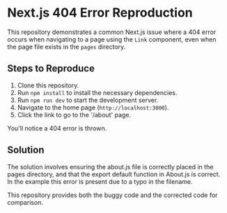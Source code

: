 # Next.js 404 Error Reproduction

This repository demonstrates a common Next.js issue where a 404 error occurs when navigating to a page using the `Link` component, even when the page file exists in the `pages` directory.

## Steps to Reproduce

1. Clone this repository.
2. Run `npm install` to install the necessary dependencies.
3. Run `npm run dev` to start the development server.
4. Navigate to the home page (`http://localhost:3000`).
5. Click the link to go to the '/about' page.

You'll notice a 404 error is thrown.

## Solution

The solution involves ensuring the about.js file is correctly placed in the pages directory, and that the export default function in About.js is correct. In the example this error is present due to a typo in the filename.

This repository provides both the buggy code and the corrected code for comparison.